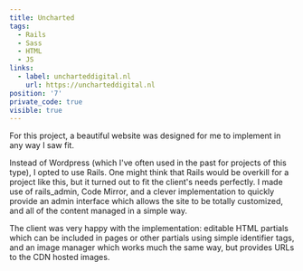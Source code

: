 ```yaml
---
title: Uncharted
tags:
  - Rails
  - Sass
  - HTML
  - JS
links:
  - label: uncharteddigital.nl
    url: https://uncharteddigital.nl
position: '7'
private_code: true
visible: true
---
```

For this project, a beautiful website was designed for me to implement in any way I saw fit.

Instead of Wordpress (which I've often used in the past for projects of this type), I opted to use Rails. One might think that Rails would be overkill for a project like this, but it turned out to fit the client's needs perfectly. I made use of rails_admin, Code Mirror, and a clever implementation to quickly provide an admin interface which allows the site to be totally customized, and all of the content managed in a simple way.

The client was very happy with the implementation: editable HTML partials which can be included in pages or other partials using simple identifier tags, and an image manager which works much the same way, but provides URLs to the CDN hosted images.